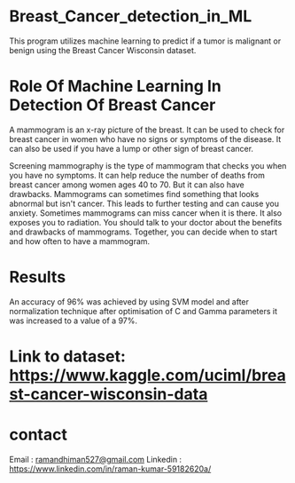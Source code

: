 # Breast_Cancer_detection_in_ML

This program utilizes machine learning to predict if a tumor is malignant or benign using the Breast Cancer Wisconsin dataset.

# Role Of Machine Learning In Detection Of Breast Cancer

A mammogram is an x-ray picture of the breast. It can be used to check for breast cancer in women who have no signs or symptoms of the disease. It can also be used if you have a lump or other sign of breast cancer.

Screening mammography is the type of mammogram that checks you when you have no symptoms. It can help reduce the number of deaths from breast cancer among women ages 40 to 70. But it can also have drawbacks. Mammograms can sometimes find something that looks abnormal but isn't cancer. This leads to further testing and can cause you anxiety. Sometimes mammograms can miss cancer when it is there. It also exposes you to radiation. You should talk to your doctor about the benefits and drawbacks of mammograms. Together, you can decide when to start and how often to have a mammogram.

# Results
An accuracy of 96% was achieved by using SVM model and after normalization technique after optimisation of C and Gamma parameters it was increased to a value of a 97%.

# Link to dataset: https://www.kaggle.com/uciml/breast-cancer-wisconsin-data

# contact
Email : ramandhiman527@gmail.com
Linkedin : https://www.linkedin.com/in/raman-kumar-59182620a/
